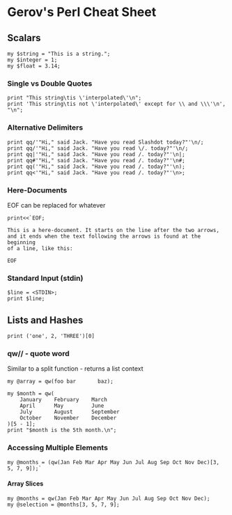 # Gerov's Perl Cheat Sheet

## Scalars

    my $string = "This is a string.";
    my $integer = 1;
    my $float = 3.14;

### Single vs Double Quotes

    print "This string\tis \'interpolated\'\n";
    print 'This string\tis not \'interpolated\' except for \\ and \\\'\n', "\n";

### Alternative Delimiters

    print qq/'"Hi," said Jack. "Have you read Slashdot today?"'\n/;
    print qq/'"Hi," said Jack. "Have you read \/. today?"'\n/;
    print qq|'"Hi," said Jack. "Have you read /. today?"'\n|;
    print qq#'"Hi," said Jack. "Have you read /. today?"'\n#;
    print qq('"Hi," said Jack. "Have you read /. today?"'\n);
    print qq<'"Hi," said Jack. "Have you read /. today?"'\n>;

### Here-Documents

EOF can be replaced for whatever

    print<<`EOF;

    This is a here-document. It starts on the line after the two arrows,
    and it ends when the text following the arrows is found at the beginning
    of a line, like this:
    
    EOF

### Standard Input (stdin)

    $line = <STDIN>;
    print $line;

## Lists and Hashes

    print ('one', 2, 'THREE')[0]

### qw// - quote word
Similar to a split function - returns a list context

    my @array = qw(foo bar       baz);

    my $month = qw(
        January    February    March
        April      May         June
        July       August      September
        October    November    December
    )[5 - 1];
    print "$month is the 5th month.\n";


### Accessing Multiple Elements

    my @months = (qw(Jan Feb Mar Apr May Jun Jul Aug Sep Oct Nov Dec)[3, 5, 7, 9]);`

#### Array Slices

    my @months = qw(Jan Feb Mar Apr May Jun Jul Aug Sep Oct Nov Dec);
    my @selection = @months[3, 5, 7, 9];


